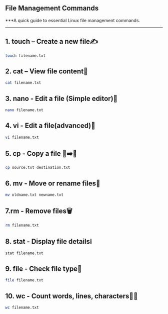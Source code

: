 ## File Management Commands

***A quick guide to essential Linux file management commands.

---

## 1. touch – Create a new file✍️
```bash 
touch filename.txt
```


## 2. cat – View file content📖
```bash
cat filename.txt

````

## 3. nano - Edit a file (Simple editor)📝
```bash
nano filename.txt

```

## 4. vi - Edit a file(advanced)🧠
```bash
vi filename.txt
```

## 5. cp - Copy a file 📄➡️📄
```bash 
cp source.txt destination.txt

```

## 6. mv - Move or rename files🔄
```bash 
mv oldname.txt newname.txt

```

## 7.rm - Remove files🗑️
```bash
rm filename.txt

```


## 8. stat - Display file detailsℹ️
```baah
stat filename.txt
```


## 9. file - Check file type📃
```bash
file filename.txt
```

## 10. wc - Count words, lines, characters🔢🔡
```bash
wc filename.txt

````

